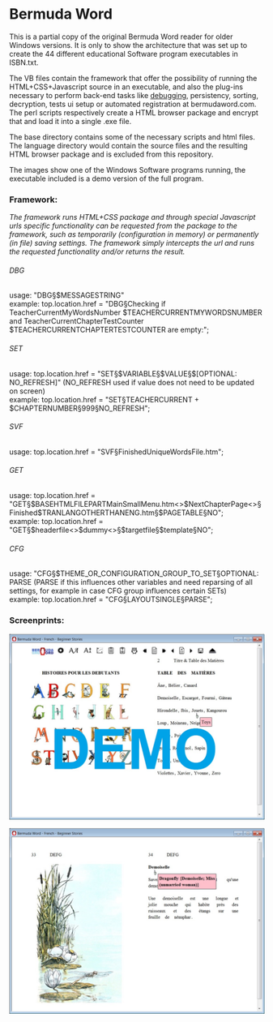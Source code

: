 <h1>Bermuda Word</h1>

This is a partial copy of the original Bermuda Word reader for older Windows versions. It is only to show the architecture that was set up to create the 44 different educational Software program executables in ISBN.txt.

The VB files contain the framework that offer the possibility of running the HTML+CSS+Javascript source in an executable, and also the plug-ins necessary to perform back-end tasks like <a href='README.md#DBG'>debugging</a>, persistency, sorting, decryption, tests ui setup or automated registration at bermudaword.com. The perl scripts respectively create a HTML browser package and encrypt that and load it into a single .exe file.

The base directory contains some of the necessary scripts and html files. The language directory would contain the source files and the resulting HTML browser package and is excluded from this repository.

The images show one of the Windows Software programs running, the executable included is a demo version of the full program.

<h3>Framework:</h3>

<i>The framework runs HTML+CSS package and through special Javascript urls specific functionality can be requested from the package to the framework, such as temporarily (configuration in memory) or permanently (in file) saving settings. The framework simply intercepts the url and runs the requested functionality and/or returns the result.</i>

<h6 id="DBG">DBG</h6>
usage:
"DBG§$MESSAGESTRING"</br>
example:
top.location.href = "DBG§Checking if TeacherCurrentMyWordsNumber $TEACHERCURRENTMYWORDSNUMBER and TeacherCurrentChapterTestCounter $TEACHERCURRENTCHAPTERTESTCOUNTER are empty:";

<h6 id="SET">SET</h6>
usage:
top.location.href = "SET§$VARIABLE§$VALUE§$[OPTIONAL: NO_REFRESH]" (NO_REFRESH used if value does not need to be updated on screen)</br>
example:
top.location.href = "SET§TEACHERCURRENT + $CHAPTERNUMBER§999§NO_REFRESH";

<h6 id="SVF">SVF</h6>
usage:
top.location.href = "SVF§FinishedUniqueWordsFile.htm";

<h6 id="GET">GET</h6>
usage:
top.location.href = "GET§$BASEHTMLFILEPARTMainSmallMenu.htm<>$NextChapterPage<>§Finished$TRANLANGOTHERTHANENG.htm§$PAGETABLE§NO";</br>
example:
top.location.href = "GET§$headerfile<>$dummy<>§$targetfile§$template§NO";

<h6 id="CFG">CFG</h6>
usage:
"CFG§$THEME_OR_CONFIGURATION_GROUP_TO_SET§OPTIONAL: PARSE (PARSE if this influences other variables and need reparsing of all settings, for example in case CFG group influences certain SETs)</br>
example:
top.location.href = "CFG§LAYOUTSINGLE§PARSE";


<h3>Screenprints:</h3>

<img src="Bermuda-Word-Learn-to-Read-French-Beginners-Stories-Demo.jpg"></img>

<img src="Bermuda-Word-Learn-to-Read-French-Beginners-Stories-Example-Too.jpg"></img>
